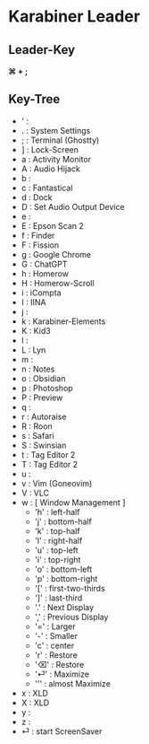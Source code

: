 # Karabiner Leader

## Leader-Key

**⌘ + ;**

## Key-Tree

- ' :
- . : System Settings
- ; : Terminal (Ghostty)
- ] : Lock-Screen
- a : Activity Monitor
- A : Audio Hijack
- b :
- c : Fantastical
- d : Dock
- D : Set Audio Output Device
- e :
- E : Epson Scan 2
- f : Finder
- F : Fission
- g : Google Chrome
- G : ChatGPT
- h : Homerow
- H : Homerow-Scroll
- i : iCompta
- I : IINA
- j :
- k : Karabiner-Elements
- K : Kid3
- l :
- L : Lyn
- m :
- n : Notes
- o : Obsidian
- p : Photoshop
- P : Preview
- q :
- r : Autoraise
- R : Roon
- s : Safari
- S : Swinsian
- t : Tag Editor 2
- T : Tag Editor 2
- u :
- v : Vim (Goneovim)
- V : VLC
- w : [ Window Management ]
	- 'h' : left-half
	- 'j' : bottom-half
	- 'k' : top-half
	- 'l' : right-half
	- 'u' : top-left
	- 'i' : top-right
	- 'o' : bottom-left
	- 'p' : bottom-right
	- '[' : first-two-thirds
	- ']' : last-third
	- '.' : Next Display
	- ',' : Previous Display
	- '=' : Larger
	- '-' : Smaller
	- 'c' : center
	- 'r' : Restore
	- '⌫' : Restore
	- '⏎' : Maximize
	- ''' : almost Maximize
- x : XLD
- X : XLD
- y :
- z :
- ⏎ : start ScreenSaver

